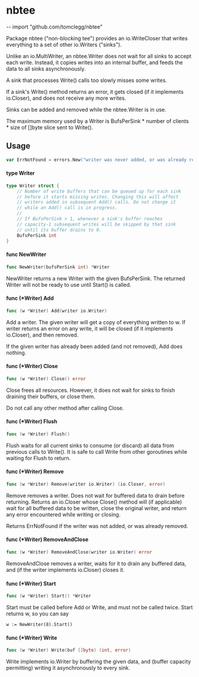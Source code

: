 # nbtee
--
    import "github.com/tomclegg/nbtee"

Package nbtee ("non-blocking tee") provides an io.WriteCloser that writes
everything to a set of other io.Writers ("sinks").

Unlike an io.MultiWriter, an nbtee.Writer does not wait for all sinks to accept
each write. Instead, it copies writes into an internal buffer, and feeds the
data to all sinks asynchronously.

A sink that processes Write() calls too slowly misses some writes.

If a sink's Write() method returns an error, it gets closed (if it implements
io.Closer), and does not receive any more writes.

Sinks can be added and removed while the nbtee.Writer is in use.

The maximum memory used by a Writer is BufsPerSink * number of clients * size of
[]byte slice sent to Write().

## Usage

```go
var ErrNotFound = errors.New("writer was never added, or was already removed")
```

#### type Writer

```go
type Writer struct {
	// Number of write buffers that can be queued up for each sink
	// before it starts missing writes. Changing this will affect
	// writers added in subsequent Add() calls. Do not change it
	// while an Add() call is in progress.
	//
	// If BufsPerSink > 1, whenever a sink's buffer reaches
	// capacity-1 subsequent writes will be skipped by that sink
	// until its buffer drains to 0.
	BufsPerSink int
}
```


#### func  NewWriter

```go
func NewWriter(bufsPerSink int) *Writer
```
NewWriter returns a new Writer with the given BufsPerSink. The returned Writer
will not be ready to use until Start() is called.

#### func (*Writer) Add

```go
func (w *Writer) Add(writer io.Writer)
```
Add a writer. The given writer will get a copy of everything written to w. If
writer returns an error on any write, it will be closed (if it implements
io.Closer), and then removed.

If the given writer has already been added (and not removed), Add does nothing.

#### func (*Writer) Close

```go
func (w *Writer) Close() error
```
Close frees all resources. However, it does not wait for sinks to finish
draining their buffers, or close them.

Do not call any other method after calling Close.

#### func (*Writer) Flush

```go
func (w *Writer) Flush()
```
Flush waits for all current sinks to consume (or discard) all data from previous
calls to Write(). It is safe to call Write from other goroutines while waiting
for Flush to return.

#### func (*Writer) Remove

```go
func (w *Writer) Remove(writer io.Writer) (io.Closer, error)
```
Remove removes a writer. Does not wait for buffered data to drain before
returning. Returns an io.Closer whose Close() method will (if applicable) wait
for all buffered data to be written, close the original writer, and return any
error encountered while writing or closing.

Returns ErrNotFound if the writer was not added, or was already removed.

#### func (*Writer) RemoveAndClose

```go
func (w *Writer) RemoveAndClose(writer io.Writer) error
```
RemoveAndClose removes a writer, waits for it to drain any buffered data, and
(if the writer implements io.Closer) closes it.

#### func (*Writer) Start

```go
func (w *Writer) Start() *Writer
```
Start must be called before Add or Write, and must not be called twice. Start
returns w, so you can say

    w := NewWriter(8).Start()

#### func (*Writer) Write

```go
func (w *Writer) Write(buf []byte) (int, error)
```
Write implements io.Writer by buffering the given data, and (buffer capacity
permitting) writing it asynchronously to every sink.
